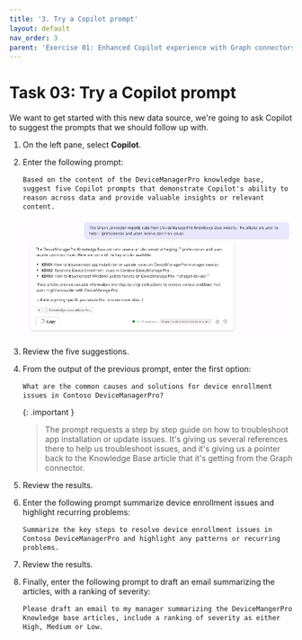 ```yaml
---
title: '3. Try a Copilot prompt'
layout: default
nav_order: 3
parent: 'Exercise 01: Enhanced Copilot experience with Graph connectors'
---
```


# Task 03: Try a Copilot prompt

We want to get started with this new data source, we're going to ask Copilot to suggest the prompts that we should follow up with.


1. On the left pane, select **Copilot**.

1. Enter the following prompt:

   ```
   Based on the content of the DeviceManagerPro knowledge base, suggest five Copilot prompts that demonstrate Copilot's ability to reason across data and provide valuable insights or relevant content.
   ```

   ![copilotResponse1.jpg](../../media/copilotResponse1.jpg)

1. Review the five suggestions.

1. From the output of the previous prompt, enter the first option:
   ```
   What are the common causes and solutions for device enrollment issues in Contoso DeviceManagerPro?
   ```

   {: .important }
   > The prompt requests a step by step guide on how to troubleshoot app installation or update issues. It's giving us several references there to help us troubleshoot issues, and it's giving us a pointer back to the Knowledge Base article that it's getting from the Graph connector.

1. Review the results.

1. Enter the following prompt summarize device enrollment issues and highlight recurring problems:

   ```
   Summarize the key steps to resolve device enrollment issues in Contoso DeviceManagerPro and highlight any patterns or recurring problems.
   ```

1. Review the results.

1. Finally, enter the following prompt to draft an email summarizing the articles, with a ranking of severity:

   ```
   Please draft an email to my manager summarizing the DeviceMangerPro Knowledge base articles, include a ranking of severity as either High, Medium or Low.
   ```
